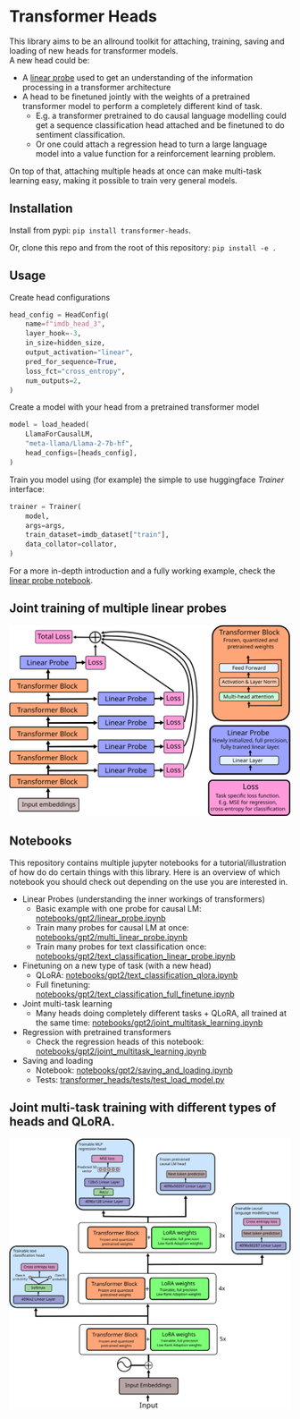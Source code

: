 # Transformer Heads
This library aims to be an allround toolkit for attaching, training, saving and loading of new heads for transformer models.  
A new head could be: 
* A [linear probe](https://arxiv.org/pdf/1610.01644.pdf) used to get an understanding of the information processing in a transformer architecture
* A head to be finetuned jointly with the weights of a pretrained transformer model to perform a completely different kind of task.
    - E.g. a transformer pretrained to do causal language modelling could get a sequence classification head attached and be finetuned to do sentiment classification.
    - Or one could attach a regression head to turn a large language model into a value function for a reinforcement learning problem.

On top of that, attaching multiple heads at once can make multi-task learning easy, making it possible to train very general models.


## Installation
Install from pypi: `pip install transformer-heads`.

Or, clone this repo and from the root of this repository:
`pip install -e .`

## Usage
Create head configurations
```python
head_config = HeadConfig(
    name=f"imdb_head_3",
    layer_hook=-3,
    in_size=hidden_size,
    output_activation="linear",
    pred_for_sequence=True,
    loss_fct="cross_entropy",
    num_outputs=2,
)
```
Create a model with your head from a pretrained transformer model
```python
model = load_headed(
    LlamaForCausalLM,
    "meta-llama/Llama-2-7b-hf",
    head_configs=[heads_config],
)
```
Train you model using (for example) the simple to use huggingface *Trainer* interface:
```python
trainer = Trainer(
    model,
    args=args,
    train_dataset=imdb_dataset["train"],
    data_collator=collator,
)
```

For a more in-depth introduction and a fully working example, check the [linear probe notebook](notebooks/gpt2/linear_probe.ipynb).

## Joint training of multiple linear probes
![_images/multi_linear_probe.svg](_images/multi_linear_probe.svg)

## Notebooks
This repository contains multiple jupyter notebooks for a tutorial/illustration of how do do certain things with this library. Here is an overview of which notebook you should check out depending on the use you are interested in.
* Linear Probes (understanding the inner workings of transformers)
    - Basic example with one probe for causal LM: [notebooks/gpt2/linear_probe.ipynb](notebooks/gpt2/linear_probe.ipynb)
    - Train many probes for causal LM at once: [notebooks/gpt2/multi_linear_probe.ipynb](notebooks/gpt2/multi_linear_probe.ipynb)
    - Train many probes for text classification once: [notebooks/gpt2/text_classification_linear_probe.ipynb](notebooks/gpt2/text_classification_linear_probe.ipynb)
* Finetuning on a new type of task (with a new head)
    - QLoRA: [notebooks/gpt2/text_classification_qlora.ipynb](notebooks/gpt2/text_classification_qlora.ipynb)
    - Full finetuning: [notebooks/gpt2/text_classification_full_finetune.ipynb](notebooks/gpt2/text_classification_full_finetune.ipynb)
* Joint multi-task learning
    - Many heads doing completely different tasks + QLoRA, all trained at the same time: [notebooks/gpt2/joint_multitask_learning.ipynb](notebooks/gpt2/joint_multitask_learning.ipynb)
* Regression with pretrained transformers
    - Check the regression heads of this notebook: [notebooks/gpt2/joint_multitask_learning.ipynb](notebooks/gpt2/joint_multitask_learning.ipynb)
* Saving and loading
    - Notebook: [notebooks/gpt2/saving_and_loading.ipynb](notebooks/gpt2/saving_and_loading.ipynb)
    - Tests: [transformer_heads/tests/test_load_model.py](transformer_heads/tests/test_load_model.py)

## Joint multi-task training with different types of heads and QLoRA.
![_images/example_architecture.svg](_images/example_architecture.svg)